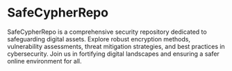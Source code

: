 # SafeCypherRepo
SafeCypherRepo is a comprehensive security repository dedicated to safeguarding digital assets. Explore robust encryption methods, vulnerability assessments, threat mitigation strategies, and best practices in cybersecurity. Join us in fortifying digital landscapes and ensuring a safer online environment for all.
